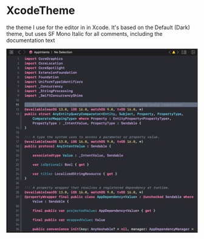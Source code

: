 # XcodeTheme
the theme I use for the editor in in Xcode. 
It's based on the Default (Dark) theme, but uses SF Mono Italic for all comments, including the documentation text

<!--![Theme Screenshot](theme_screenshot.png)-->

![inline 100%](theme_screenshot.png)
